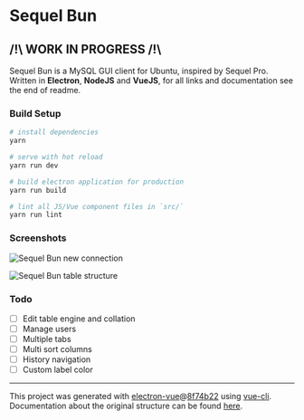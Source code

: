 # Sequel Bun

## /!\ WORK IN PROGRESS /!\
<!--<p align="center"><img src="http://i.imgur.com/SLUqV4s.png" alt="Log analyser logo" /></p>-->

Sequel Bun is a MySQL GUI client for Ubuntu, inspired by Sequel Pro.  
Written in **Electron**, **NodeJS** and **VueJS**, for all links and documentation see the end of readme.

### Build Setup

``` bash
# install dependencies
yarn

# serve with hot reload
yarn run dev

# build electron application for production
yarn run build

# lint all JS/Vue component files in `src/`
yarn run lint

```

### Screenshots

![Sequel Bun new connection](https://i.imgur.com/K4LdpYn.png)  

![Sequel Bun table structure](https://i.imgur.com/P0sYbdA.png)  


### Todo

- [ ] Edit table engine and collation
- [ ] Manage users
- [ ] Multiple tabs
- [ ] Multi sort columns
- [ ] History navigation
- [ ] Custom label color

---


This project was generated with [electron-vue](https://github.com/SimulatedGREG/electron-vue)@[8f74b22](https://github.com/SimulatedGREG/electron-vue/tree/8f74b22cc8464f6ec75920774d9e859725dc3236) using [vue-cli](https://github.com/vuejs/vue-cli). Documentation about the original structure can be found [here](https://simulatedgreg.gitbooks.io/electron-vue/content/index.html).
